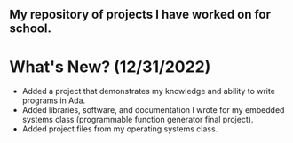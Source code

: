 ## My repository of projects I have worked on for school.



# What's New? (12/31/2022)

* Added a project that demonstrates my knowledge and ability to write programs in Ada.
* Added libraries, software, and documentation I wrote for my embedded systems class (programmable function generator final project).
* Added project files from my operating systems class. 
